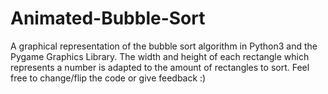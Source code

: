 # Animated-Bubble-Sort
A graphical representation of the bubble sort algorithm in Python3 and the Pygame Graphics Library.
The width and height of each rectangle which represents a number is adapted to the amount of rectangles to sort.
Feel free to change/flip the code or give feedback :)
